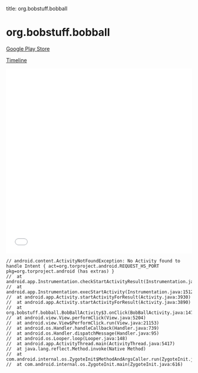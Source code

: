 title: org.bobstuff.bobball

# org.bobstuff.bobball

[Google Play Store](https://play.google.com/store/apps/details?id=org.bobstuff.bobball)

[Timeline](./vis-timeline.html)

<iframe src="./vis-timeline.html" width="100%" height="500px" style="border:none;"></iframe>

```
// android.content.ActivityNotFoundException: No Activity found to handle Intent { act=org.torproject.android.REQUEST_HS_PORT pkg=org.torproject.android (has extras) }
// 	at android.app.Instrumentation.checkStartActivityResult(Instrumentation.java:1798)
// 	at android.app.Instrumentation.execStartActivity(Instrumentation.java:1512)
// 	at android.app.Activity.startActivityForResult(Activity.java:3930)
// 	at android.app.Activity.startActivityForResult(Activity.java:3890)
// 	at org.bobstuff.bobball.BobBallActivity$3.onClick(BobBallActivity.java:147)
// 	at android.view.View.performClick(View.java:5204)
// 	at android.view.View$PerformClick.run(View.java:21153)
// 	at android.os.Handler.handleCallback(Handler.java:739)
// 	at android.os.Handler.dispatchMessage(Handler.java:95)
// 	at android.os.Looper.loop(Looper.java:148)
// 	at android.app.ActivityThread.main(ActivityThread.java:5417)
// 	at java.lang.reflect.Method.invoke(Native Method)
// 	at com.android.internal.os.ZygoteInit$MethodAndArgsCaller.run(ZygoteInit.java:726)
// 	at com.android.internal.os.ZygoteInit.main(ZygoteInit.java:616)

```



